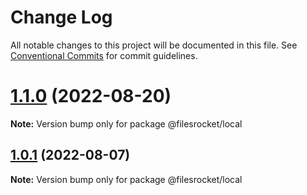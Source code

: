 # Change Log

All notable changes to this project will be documented in this file.
See [Conventional Commits](https://conventionalcommits.org) for commit guidelines.

# [1.1.0](https://github.com/Filesrocket/filesrocket/compare/v1.0.1...v1.1.0) (2022-08-20)

**Note:** Version bump only for package @filesrocket/local






## [1.0.1](https://github.com/Filesrocket/filesrocket/compare/v1.0.0...v1.0.1) (2022-08-07)

**Note:** Version bump only for package @filesrocket/local
